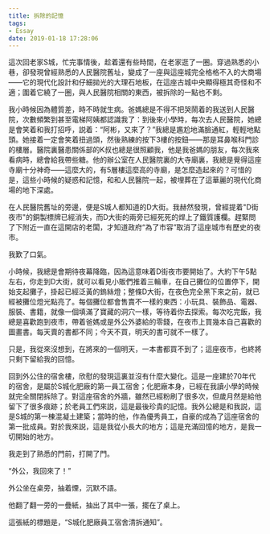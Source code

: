 ```yaml
---
title: 拆除的記憶
tags:
- Essay
date: 2019-01-18 17:28:06
---
```


這次回老家S城，忙完事情後，趁着還有些時間，在老家逛了一圈。穿過熟悉的小巷，卻發現曾經熟悉的人民醫院舊址，變成了一座與這座城完全格格不入的大商場——它的現代化設計和仔細拋光的大理石地板，在這座古城中央顯得極其奇怪和不適；圍着它繞了一圈，與人民醫院相關的東西，被拆除的一點也不剩。

我小時候因為體質差，時不時就生病。爸媽總是不得不把哭鬧着的我送到人民醫院，次數頻繁到甚至電梯阿姨都認識我了：到後來小學時，每次去人民醫院，她總是會笑着和我打招呼，説着：“阿彬，又來了？”我總是尷尬地滿臉通紅，輕輕地點頭。她接着一定會笑着扭過頭，然後熟練的按下3樓的按鈕——那是耳鼻喉科門診的樓層。醫院裏醫患關係部的K叔也總是很照顧我，他是我爸媽的朋友，每次我來看病時，總會給我帶些糖。他的辦公室在人民醫院裏的大寺廟裏，我總是覺得這座寺廟十分神奇——這麼大的，有5層樓這麼高的寺廟，是怎麼造起來的？可惜的是，這些小時候的疑惑和記憶，和和人民醫院一起，被埋葬在了這華麗的現代化商場的地下深處。

在人民醫院舊址的旁邊，便是S城人都知道的D大街。我赫然發現，曾經提着"D街夜市"的銅製標牌已經消失，而D大街的兩旁已經死死的焊上了鐵質護欄。趕緊問了下附近一直在這開店的老闆，才知道政府“為了市容”取消了這座城市有歷史的夜市。

我歎了口氣。

小時候，我總是會期待夜幕降臨，因為這意味着D街夜市要開始了。大約下午5點左右，你走到D大街，就可以看見小販們推着三輪車，在自己攤位的位置停下，開始支起攤子，掛起已經泛黃的鎢絲燈；整條D大街，在夜色完全黑下來之前，就已經被攤位燈光點亮了。每個攤位都會售賣不一樣的東西：小玩具、裝飾品、電器、服裝、書籍，就像一個填滿了寶藏的洞穴一樣，等待着你去探索。每次吃完飯，我總是喜歡跑到夜市，帶着爸媽或是外公外婆給的零錢，在夜市上買幾本自己喜歡的圖畫書。每天賣的書都不同；今天不買，明天的書可就不一樣了。

只是，我從來沒想到，在將來的一個明天，一本書都買不到了；這座夜市，也終將只剩下留給我的回憶。

回到外公住的宿舍樓，欣慰的發現這裏並沒有什麼大變化。這是一座建於70年代的宿舍，是屬於S城化肥廠的第一員工宿舍；化肥廠本身，已經在我讀小學的時候就完全關閉拆除了。對這座宿舍的外牆，雖然已經粉刷了很多次，但歲月然是給他留下了很多痕跡；於老員工們來説，這是最後珍貴的記憶。我外公總是和我説，這是S城的第一棟混凝土建築；當時的他，作為優秀員工，自豪的成為了這座宿舍的第一批成員。對於我來説，這是我從小長大的地方；這是充滿回憶的地方，是我一切開始的地方。

我走到了熟悉的門前，打開了門。

“外公，我回來了！”

外公坐在桌旁，抽着煙，沉默不語。

他翻了翻一旁的一疊紙，抽出了其中一張，擺在了桌上。

這張紙的標題是，“S城化肥廠員工宿舍清拆通知”。
